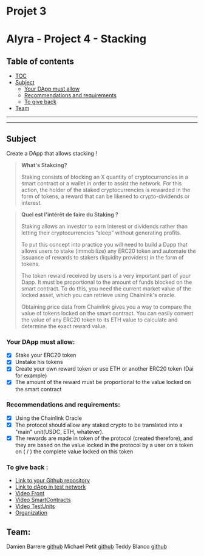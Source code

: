 # Projet 3

# Alyra - Project 4 - Stacking

## Table of contents

- [TOC](#Table-of-contents)
- [Subject](#Subject)
    - [Your DApp must allow](#Your-DApp-must-allow)
    - [Recommendations and requirements](#Recommendations-and-requirements)
    - [To give back](#To-give-back)
- [Team](#Team)

---

---

## Subject

Create a DApp that allows stacking !
 > **What's Stakcing?**
 >
 > Staking consists of blocking an X quantity of cryptocurrencies in a smart contract or a wallet in order to assist the network. For this action, the holder of the staked cryptocurrencies is rewarded in the form of tokens, a reward that can be likened to crypto-dividends or interest.

> **Quel est l'intérêt de faire du Staking ?**
> 
> Staking allows an investor to earn interest or dividends rather than letting their cryptocurrencies “sleep” without generating profits.
>
> To put this concept into practice you will need to build a Dapp that allows users to stake (immobilize) any ERC20 token and automate the issuance of rewards to stakers (liquidity providers) in the form of tokens.
>
> The token reward received by users is a very important part of your Dapp. It must be proportional to the amount of funds blocked on the smart contract. To do this, you need the current market value of the locked asset, which you can retrieve using Chainlink's oracle.
>
> Obtaining price data from Chainlink gives you a way to compare the value of tokens locked on the smart contract. You can easily convert the value of any ERC20 token to its ETH value to calculate and determine the exact reward value.

### **Your DApp must allow:**

- [x] Stake your ERC20 token
- [x] Unstake his tokens
- [x] Create your own reward token or use ETH or another ERC20 token (Dai for example)
- [x] The amount of the reward must be proportional to the value locked on the smart contract

### **Recommendations and requirements:**

- [x] Using the Chainlink Oracle
- [x] The protocol should allow any staked crypto to be translated into a "main" unit(USDC, ETH, whatever).
- [x] The rewards are made in token of the protocol (created therefore), and they are based on the value locked in the protocol by a user on a token on ( / ) the complete value locked on this token

### **To give back :**

- [Link to your Github repository](https://github.com/Jiwoks/AlyraStacking)
- [Link to dApp in test network]()
- [Video Front]()
- [Video SmartContracts]()
- [Video TestUnits]()
- [Organization]()


## Team:
Damien Barrere [github](https://github.com/Jiwoks)
Michael Petit [github](https://github.com/michael-petit-jnesis)
Teddy Blanco [github](https://github.com/tonTed)
